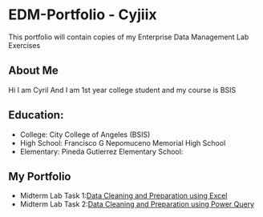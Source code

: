 

# EDM-Portfolio - Cyjiix
This portfolio will contain copies of my Enterprise Data Management Lab Exercises 
## About Me
Hi I am Cyril And I am 1st year college student and my course is BSIS
## Education:
- College: City College of Angeles (BSIS)
- High School: Francisco G Nepomuceno Memorial High School
- Elementary: Pineda Gutierrez Elementary School:

## My Portfolio
- Midterm Lab Task 1:[Data Cleaning and Preparation using Excel](Midterm%20Task%201/READ.md)
- Midterm Lab Task 2:[Data Cleaning and Preparation using Power Query](Midterm%20Task%202/Readme.md)

